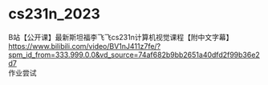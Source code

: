 # cs231n_2023  
B站【公开课】最新斯坦福李飞飞cs231n计算机视觉课程【附中文字幕】https://www.bilibili.com/video/BV1nJ411z7fe/?spm_id_from=333.999.0.0&vd_source=74af682b9bb2651a40dfd2f99b36e2d7  
作业尝试

